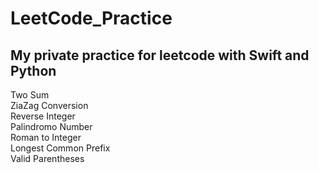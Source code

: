 # LeetCode_Practice
My private practice for leetcode with Swift and Python</br>
---
Two Sum</br>
ZiaZag Conversion</br>
Reverse Integer</br>
Palindromo Number</br>
Roman to Integer</br>
Longest Common Prefix</br>
Valid Parentheses</br>
